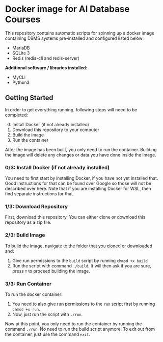 # Docker image for AI Database Courses

This repository contains automatic scripts for spinning up a docker image containing DBMS systems pre-installed and configured listed below:
- MariaDB
- SQLite 3
- Redis (redis-cli and redis-server)

**Additional software / libraries installed**:
- MyCLI
- Python3

## Getting Started

In order to get everything running, following steps will need to be completed:

0. Install Docker (if not already installed)
1. Download this repository to your computer
2. Build the image
3. Run the container

After the image has been built, you only need to run the container. Building the image will delete any changes or data you have done inside the image.

### 0/3: Install Docker (if not already installed)

You need to first start by installing Docker, if you have not yet installed that. Good instructions for that can be found over Google so those will not be described over here. Note that if you are installing Docker for WSL, then find separate instructions for that.

### 1/3: Download Repository

First, download this repository. You can either clone or download this repository as a zip file.

### 2/3: Build Image

To build the image, navigate to the folder that you cloned or downloaded and:

1. Give run permissions to the ``build`` script by running ``chmod +x build``
2. Run the script with command ``./build``. It will then ask if you are sure, press ``Y`` to proceed building the image.

### 3/3: Run Container

To run the docker container:

1. You need to also give run permissions to the ``run`` script first by running ``chmod +x run``.
2. Now, just run the script with ``./run``.

Now at this point, you only need to run the container by running the command ``./run``. No need to run the build script anymore.
To exit out from the container, just use the command ``exit``.
